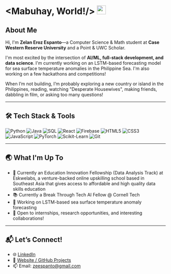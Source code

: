 # <Mabuhay, World!/> <img src="https://media.giphy.com/media/hvRJCLFzcasrR4ia7z/giphy.gif" width="28px" height="28px">

## About Me

Hi, I'm **Zelan Eroz Espanto**—a Computer Science & Math student at **Case Western Reserve University** and a Point & UWC Scholar.

I'm most excited by the intersection of **AI/ML, full-stack development, and data science**. I'm currently working on an LSTM-based forecasting model for sea surface temperature anomalies in the Philippine Sea. I'm also working on a few hackathons and competitions!

When I’m not building, I’m probably exploring a new country or island in the Philippines, reading, watching "Desperate Housewives", making friends, dabbling in film, or asking too many questions!

---

## 🛠️ Tech Stack & Tools

![Python](https://img.shields.io/badge/Python-000000?style=for-the-badge&logo=python&logoColor=white)
![Java](https://img.shields.io/badge/Java-000000?style=for-the-badge&logo=java&logoColor=white)
![SQL](https://img.shields.io/badge/SQL-000000?style=for-the-badge&logo=postgresql&logoColor=white)
![React](https://img.shields.io/badge/React-000000?style=for-the-badge&logo=react&logoColor=white)
![Firebase](https://img.shields.io/badge/Firebase-000000?style=for-the-badge&logo=firebase&logoColor=white)
![HTML5](https://img.shields.io/badge/HTML5-000000?style=for-the-badge&logo=html5&logoColor=white)
![CSS3](https://img.shields.io/badge/CSS3-000000?style=for-the-badge&logo=css3&logoColor=white)
![JavaScript](https://img.shields.io/badge/JavaScript-000000?style=for-the-badge&logo=javascript&logoColor=F7DF1E)
![PyTorch](https://img.shields.io/badge/PyTorch-000000?style=for-the-badge&logo=pytorch&logoColor=white)
![Scikit-Learn](https://img.shields.io/badge/scikit--learn-000000?style=for-the-badge&logo=scikit-learn&logoColor=white)
![Git](https://img.shields.io/badge/Git-000000?style=for-the-badge&logo=git&logoColor=white)

---

## 🌏 What I'm Up To

- 🧠 Currently an Education Innovation Fellowship (Data Analysis Track) at Eskwelabs, a venture-backed online upskilling school based in Southeast Asia that gives access to affordable and high quality data skills education
- 📚 Currently a Break Through Tech AI Fellow @ Cornell Tech  
- 🌊 Working on LSTM-based sea surface temperature anomaly forecasting  
- 🤝 Open to internships, research opportunities, and interesting collaborations!

---

## 📬 Let’s Connect!

- 🌐 [LinkedIn](https://www.linkedin.com/in/zelanespanto)  
- 📁 [Website / GitHub Projects](https://zelaneroz.github.io/)  
- 📫 Email: zeespanto@gmail.com
